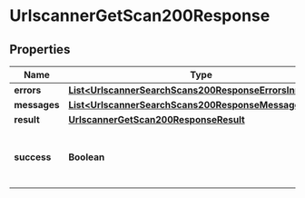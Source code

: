 

# UrlscannerGetScan200Response


## Properties

| Name | Type | Description | Notes |
|------------ | ------------- | ------------- | -------------|
|**errors** | [**List&lt;UrlscannerSearchScans200ResponseErrorsInner&gt;**](UrlscannerSearchScans200ResponseErrorsInner.md) |  |  |
|**messages** | [**List&lt;UrlscannerSearchScans200ResponseMessagesInner&gt;**](UrlscannerSearchScans200ResponseMessagesInner.md) |  |  |
|**result** | [**UrlscannerGetScan200ResponseResult**](UrlscannerGetScan200ResponseResult.md) |  |  |
|**success** | **Boolean** | Whether request was successful or not |  |



